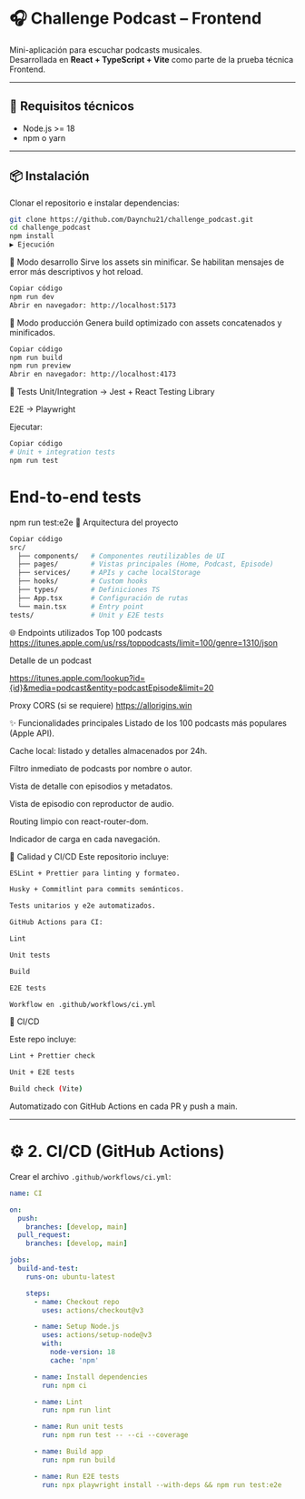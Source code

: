 # 🎧 Challenge Podcast – Frontend

Mini-aplicación para escuchar podcasts musicales.  
Desarrollada en **React + TypeScript + Vite** como parte de la prueba técnica Frontend.

---

## 🚀 Requisitos técnicos

- Node.js >= 18
- npm o yarn

---

## 📦 Instalación

Clonar el repositorio e instalar dependencias:

```bash
git clone https://github.com/Daynchu21/challenge_podcast.git
cd challenge_podcast
npm install
▶️ Ejecución
```

🔹 Modo desarrollo
Sirve los assets sin minificar.
Se habilitan mensajes de error más descriptivos y hot reload.

```bash
Copiar código
npm run dev
Abrir en navegador: http://localhost:5173
```

🔹 Modo producción
Genera build optimizado con assets concatenados y minificados.

```bash
Copiar código
npm run build
npm run preview
Abrir en navegador: http://localhost:4173
```

🧪 Tests
Unit/Integration → Jest + React Testing Library

E2E → Playwright

Ejecutar:

```bash
Copiar código
# Unit + integration tests
npm run test
```

# End-to-end tests

npm run test:e2e
📂 Arquitectura del proyecto

```bash
Copiar código
src/
  ├── components/   # Componentes reutilizables de UI
  ├── pages/        # Vistas principales (Home, Podcast, Episode)
  ├── services/     # APIs y cache localStorage
  ├── hooks/        # Custom hooks
  ├── types/        # Definiciones TS
  ├── App.tsx       # Configuración de rutas
  └── main.tsx      # Entry point
tests/              # Unit y E2E tests
```

🌐 Endpoints utilizados
Top 100 podcasts
https://itunes.apple.com/us/rss/toppodcasts/limit=100/genre=1310/json

Detalle de un podcast

https://itunes.apple.com/lookup?id={id}&media=podcast&entity=podcastEpisode&limit=20

Proxy CORS (si se requiere)
https://allorigins.win

✨ Funcionalidades principales
Listado de los 100 podcasts más populares (Apple API).

Cache local: listado y detalles almacenados por 24h.

Filtro inmediato de podcasts por nombre o autor.

Vista de detalle con episodios y metadatos.

Vista de episodio con reproductor de audio.

Routing limpio con react-router-dom.

Indicador de carga en cada navegación.

🔧 Calidad y CI/CD
Este repositorio incluye:

```bash
ESLint + Prettier para linting y formateo.

Husky + Commitlint para commits semánticos.

Tests unitarios y e2e automatizados.

GitHub Actions para CI:

Lint

Unit tests

Build

E2E tests

Workflow en .github/workflows/ci.yml
```

🔧 CI/CD

Este repo incluye:

```bash
Lint + Prettier check

Unit + E2E tests

Build check (Vite)
```

Automatizado con GitHub Actions en cada PR y push a main.

---

# ⚙️ 2. CI/CD (GitHub Actions)

Crear el archivo `.github/workflows/ci.yml`:

```yaml
name: CI

on:
  push:
    branches: [develop, main]
  pull_request:
    branches: [develop, main]

jobs:
  build-and-test:
    runs-on: ubuntu-latest

    steps:
      - name: Checkout repo
        uses: actions/checkout@v3

      - name: Setup Node.js
        uses: actions/setup-node@v3
        with:
          node-version: 18
          cache: 'npm'

      - name: Install dependencies
        run: npm ci

      - name: Lint
        run: npm run lint

      - name: Run unit tests
        run: npm run test -- --ci --coverage

      - name: Build app
        run: npm run build

      - name: Run E2E tests
        run: npx playwright install --with-deps && npm run test:e2e
```
